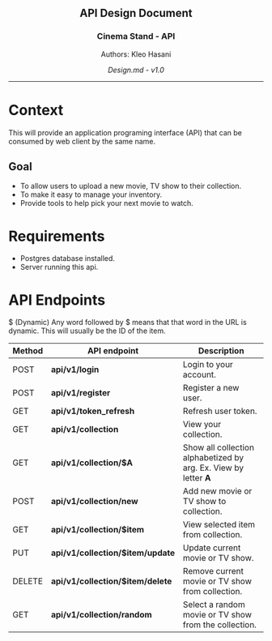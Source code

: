 <div style="text-align: center;">
<h2>API Design Document</h2>
<h3>Cinema Stand - API</h3>
<p>Authors: Kleo Hasani</p>
<i>Design.md - v1.0</i>
</div>

---

# Context

This will provide an application programing interface (API) that can be consumed by web client by the same name.

## Goal

- To allow users to upload a new movie, TV show to their collection.
- To make it easy to manage your inventory.
- Provide tools to help pick your next movie to watch.

# Requirements

- Postgres database installed.
- Server running this api.

# API Endpoints

\$ (Dynamic) Any word followed by $ means that that word in the URL is dynamic. This will usually be the ID of the item.

| Method | API endpoint                       | Description                                                       |
| ------ | ---------------------------------- | ----------------------------------------------------------------- |
| POST   | **api/v1/login**                   | Login to your account.                                            |
| POST   | **api/v1/register**                | Register a new user.                                              |
| GET    | **api/v1/token_refresh**           | Refresh user token.                                               |
| GET    | **api/v1/collection**              | View your collection.                                             |
| GET    | **api/v1/collection/$A**           | Show all collection alphabetized by arg. Ex. View by letter **A** |
| POST   | **api/v1/collection/new**          | Add new movie or TV show to collection.                           |
| GET    | **api/v1/collection/$item**        | View selected item from collection.                               |
| PUT    | **api/v1/collection/$item/update** | Update current movie or TV show.                                  |
| DELETE | **api/v1/collection/$item/delete** | Remove current movie or TV show from collection.                  |
| GET    | **api/v1/collection/random**       | Select a random movie or TV show from the collection.             |
